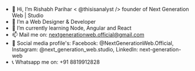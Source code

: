 - 👋 Hi, I’m Rishabh Parihar < @thisisanalyst /> founder of Next Generation Web | Studio
- 👀 I’m a Web Designer & Developer
- 🌱 I’m currently learning Node, Angular and React
- 📫 Mail me on: nextgenerationweb.official@gmail.com
- 🔎 Social media profile's: Facebook: @NextGenerationWeb.Official, Instagram: @next_generation_web.studio, LinkedIn: next-generation-web       
- 📞 Whatsapp me on: +91 8819912828

<!---
thisisanalyst/thisisanalyst is a ✨ special ✨ repository because its `README.md` (this file) appears on your GitHub profile.
You can click the Preview link to take a look at your changes.
--->
